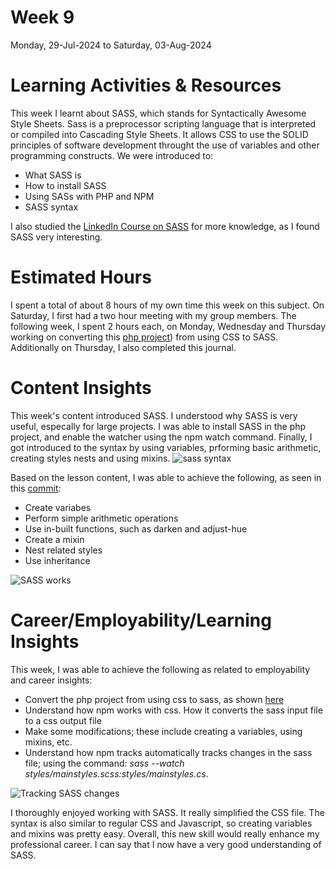 # Week 9
Monday, 29-Jul-2024 to Saturday, 03-Aug-2024

# Learning Activities & Resources
This week I learnt about SASS, which stands for Syntactically Awesome Style Sheets. Sass is a preprocessor scripting language that is interpreted or compiled into Cascading Style Sheets. It allows CSS to use the SOLID principles of software development throught the use of variables and other programming constructs. We were introduced to:
* What SASS is
* How to install SASS
* Using SASs with PHP and NPM
* SASS syntax

I also studied the [LinkedIn Course on SASS](https://www.linkedin.com/learning/sass-essential-training-15630917/) for more knowledge, as I found SASS very interesting.

# Estimated Hours
I spent a total of about 8 hours of my own time this week on this subject. On Saturday, I first had a two hour meeting with my group members. The following week, I spent 2 hours each, on Monday, Wednesday and Thursday working on converting this [php project](https://github.com/onegeniuslykdat/sample-cp5637-theadviceshop)) from using CSS to SASS. Additionally on Thursday, I also completed this journal.

# Content Insights
This week's content introduced SASS. I understood why SASS is very useful, especally for large projects. I was able to install SASS in the php project, and enable the watcher using the npm watch command. Finally, I got introduced to the syntax by using variables, prforming basic arithmetic, creating styles nests and using mixins.
![sass syntax](https://miro.medium.com/v2/resize:fit:1400/1*kzhLB2yCt8ULHKBxKLbdHQ.png)

Based on the lesson content, I was able to achieve the following, as seen in this [commit](***):
* Create variabes
* Perform simple arithmetic operations
* Use in-built functions, such as darken and adjust-hue
* Create a mixin
* Nest related styles
* Use inheritance

![SASS works](images/***)

# Career/Employability/Learning Insights
This week, I was able to achieve the following as related to employability and career insights:
* Convert the php project from using css to sass, as shown [here](https://github.com/onegeniuslykdat/sample-cp5637-theadviceshop)
* Understand how npm works with css. How it converts the sass input file to a css output file
* Make some modifications; these include creating a variables, using mixins, etc.
* Understand how npm tracks automatically tracks changes in the sass file; using the command: *sass --watch  styles/mainstyles.scss:styles/mainstyles.cs*.

![Tracking SASS changes](images/***)

I thoroughly enjoyed working with SASS. It really simplified the CSS file. The syntax is also similar to regular CSS and Javascript, so creating variables and mixins was pretty easy. Overall, this new skill would really enhance my professional career. I can say that I now have a very good understanding of SASS.
